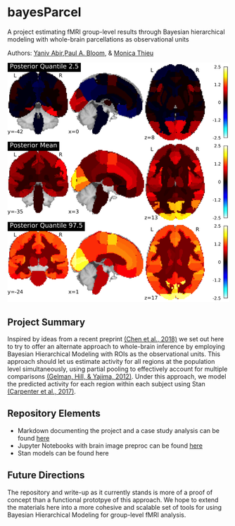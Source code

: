 # bayesParcel

A project estimating fMRI group-level results through Bayesian hierarchical modeling with whole-brain parcellations as observational units

Authors: [Yaniv Abir](https://github.com/yanivabir),[Paul A. Bloom](https://github.com/pab2163), & [Monica Thieu](https://github.com/monicathieu)

![Posterior Mean Estimate](brainPlots/posteriorPlot.png)

## Project Summary

Inspired by ideas from a recent preprint [(Chen et al., 2018)](https://www.biorxiv.org/content/biorxiv/early/2017/12/22/238998.full.pdf) we set out here to try to offer an alternate approach to whole-brain inference by employing Bayesian Hierarchical Modeling with ROIs as the observational units. This approach should let us estimate activity for all regions at the population level simultaneously, using partial pooling to effectively account for multiple comparisons [(Gelman, Hill, & Yajima, 2012)](https://www.tandfonline.com/doi/abs/10.1080/19345747.2011.618213). Under this approach, we model the predicted activity for each region within each subject using Stan [(Carpenter et al., 2017)](https://www.jstatsoft.org/article/view/v076i01/v76i01.pdf). 

## Repository Elements

*	Markdown documenting the project and a case study analysis can be found [here](scripts/R/)
*	Jupyter Notebooks with brain image preproc can be found [here](scripts/jupyterNotebooks)
*	Stan models can be found here

## Future Directions

The repository and write-up as it currently stands is more of a proof of concept than a functional prototpye of this approach. We hope to extend the materials here into a more cohesive and scalable set of tools for using Bayesian Hierarchical Modeling for group-level fMRI analysis. 

